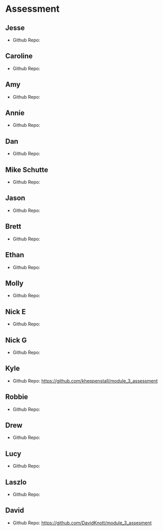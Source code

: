 # Assessment

## Jesse
  - Github Repo: 
  
## Caroline
  - Github Repo:
  
## Amy
  - Github Repo:
  
## Annie  
  - Github Repo:
  
## Dan  
  - Github Repo:

## Mike Schutte
  - Github Repo:

## Jason
  - Github Repo:

## Brett
  - Github Repo:

## Ethan
  - Github Repo:

## Molly
  - Github Repo:

## Nick E
  - Github Repo:

## Nick G
  - Github Repo:

## Kyle
  - Github Repo: https://github.com/kheppenstall/module_3_assessment

## Robbie
  - Github Repo:

## Drew
  - Github Repo:

## Lucy
  - Github Repo:

## Laszlo
  - Github Repo:

## David
  - Github Repo: https://github.com/DavidKnott/module_3_assesment
